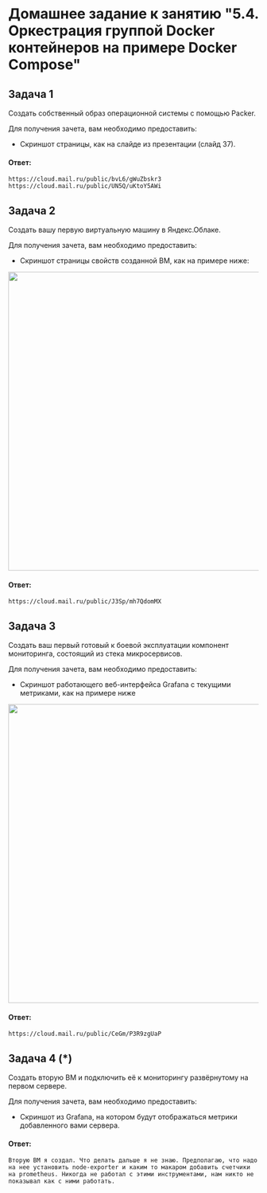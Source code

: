 # Домашнее задание к занятию "5.4. Оркестрация группой Docker контейнеров на примере Docker Compose"

## Задача 1

Создать собственный образ операционной системы с помощью Packer.

Для получения зачета, вам необходимо предоставить:
- Скриншот страницы, как на слайде из презентации (слайд 37).

#### Ответ:
```
https://cloud.mail.ru/public/bvL6/gWuZbskr3
https://cloud.mail.ru/public/UN5Q/uKtoY5AWi
```

## Задача 2

Создать вашу первую виртуальную машину в Яндекс.Облаке.

Для получения зачета, вам необходимо предоставить:
- Скриншот страницы свойств созданной ВМ, как на примере ниже:

<p align="center">
  <img width="1200" height="600" src="./assets/yc_01.png">
</p>

#### Ответ:
```
https://cloud.mail.ru/public/J3Sp/mh7QdomMX
```

## Задача 3

Создать ваш первый готовый к боевой эксплуатации компонент мониторинга, состоящий из стека микросервисов.

Для получения зачета, вам необходимо предоставить:
- Скриншот работающего веб-интерфейса Grafana с текущими метриками, как на примере ниже
<p align="center">
  <img width="1200" height="600" src="./assets/yc_02.png">
</p>

#### Ответ:
```
https://cloud.mail.ru/public/CeGm/P3R9zgUaP
```

## Задача 4 (*)

Создать вторую ВМ и подключить её к мониторингу развёрнутому на первом сервере.

Для получения зачета, вам необходимо предоставить:
- Скриншот из Grafana, на котором будут отображаться метрики добавленного вами сервера.

#### Ответ:
```
Вторую ВМ я создал. Что делать дальше я не знаю. Предполагаю, что надо на нее установить node-exporter и каким то макаром добавить счетчики на prometheus. Никогда не работал с этими инструментами, нам никто не показывал как с ними работать.
```
